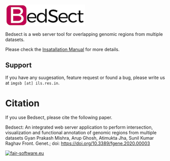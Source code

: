![alt text](./logo.png)

Bedsect is a web server tool for overlapping genomic regions from multiple datasets.

Please check the [Insatallation Manual](./INSTALL.md) for more details.

## Support

If you have any suugesation, feature request or found a bug, please write us at `imgsb [at] ils.res.in`. 

# Citation
If you use Bedsect, please cite the following paper.

Bedsect: An integrated web server application to perform intersection, visualization and functional annotation of genomic regions from multiple datasets
Gyan Prakash Mishra, Arup Ghosh, Atimukta Jha, Sunil Kumar Raghav
Front. Genet.; doi: https://doi.org/10.3389/fgene.2020.00003

[![fair-software.eu](https://img.shields.io/badge/fair--software.eu-%E2%97%8F%20%20%E2%97%8F%20%20%E2%97%8B%20%20%E2%97%8F%20%20%E2%97%8B-orange)](https://fair-software.eu)
